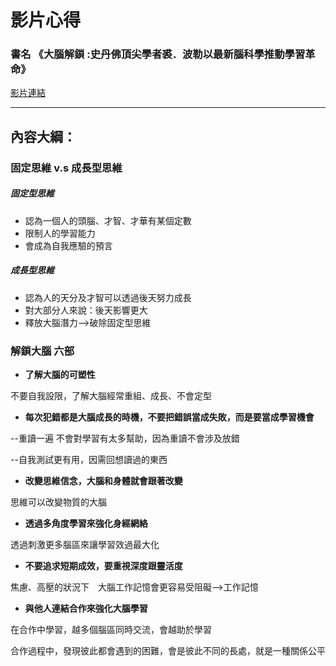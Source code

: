 # 影片心得
### 書名 《大腦解鎖 :史丹佛頂尖學者裘．波勒以最新腦科學推動學習革命》
[影片連結](https://www.youtube.com/watch?v=DgbSc6Ys710)

---

## 內容大綱：

### 固定思維 v.s 成長型思維

##### 固定型思維
* 認為一個人的頭腦、才智、才華有某個定數
* 限制人的學習能力
* 會成為自我應驗的預言

##### 成長型思維
* 認為人的天分及才智可以透過後天努力成長
* 對大部分人來說：後天影響更大
* 釋放大腦潛力-->破除固定型思維



### 解鎖大腦 六部

*  **了解大腦的可塑性**

不要自我設限，了解大腦經常重組、成長、不會定型

*  **每次犯錯都是大腦成長的時機，不要把錯誤當成失敗，而是要當成學習機會**

--重讀一遍 不會對學習有太多幫助，因為重讀不會涉及放錯

--自我測試更有用，因需回想讀過的東西

*  **改變思維信念，大腦和身體就會跟著改變**

思維可以改變物質的大腦

*  **透過多角度學習來強化身經網絡**

透過刺激更多腦區來讓學習效過最大化

*  **不要追求短期成效，要重視深度跟靈活度**

焦慮、高壓的狀況下　大腦工作記憶會更容易受阻礙-->工作記憶

*  **與他人連結合作來強化大腦學習**

在合作中學習，越多個腦區同時交流，會越助於學習

合作過程中，發現彼此都會遇到的困難，會是彼此不同的長處，就是一種關係公平